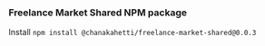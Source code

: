 ### Freelance Market Shared NPM package

Install
`npm install @chanakahetti/freelance-market-shared@0.0.3`
